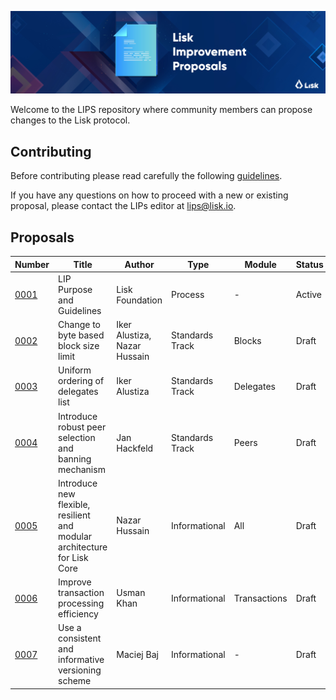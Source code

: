 ![Lisk Improvement Proposals](banner.jpg "Lisk Improvement Proposals")

Welcome to the LIPS repository where community members can propose changes to the Lisk protocol.

## Contributing

Before contributing please read carefully the following [guidelines](proposals/lip-0001.md).

If you have any questions on how to proceed with a new or existing proposal, please contact the LIPs editor at [lips@lisk.io](mailto:lips@lisk.io).

## Proposals

| Number                        | Title                                                                    | Author                        | Type            | Module        | Status        |
| ------------------------------|------------------------------------------------------------------------- | ------------------------------| ----------------|---------------|---------------|
| [0001](proposals/lip-0001.md) | LIP Purpose and Guidelines                                               | Lisk Foundation               | Process         | -             | Active        |
| [0002](proposals/lip-0002.md) | Change to byte based block size limit                                    | Iker Alustiza, Nazar Hussain  | Standards Track | Blocks        | Draft         |
| [0003](proposals/lip-0003.md) | Uniform ordering of delegates list                                       | Iker Alustiza                 | Standards Track | Delegates     | Draft         |
| [0004](proposals/lip-0004.md) | Introduce robust peer selection and banning mechanism                    | Jan Hackfeld                  | Standards Track | Peers         | Draft         |
| [0005](proposals/lip-0005.md) | Introduce new flexible, resilient and modular architecture for Lisk Core | Nazar Hussain                 | Informational   | All           | Draft         |
| [0006](proposals/lip-0006.md) | Improve transaction processing efficiency                                | Usman Khan                    | Informational   | Transactions  | Draft         |
| [0007](proposals/lip-0007.md) | Use a consistent and informative versioning scheme                       | Maciej Baj                    | Informational   | -             | Draft         |
